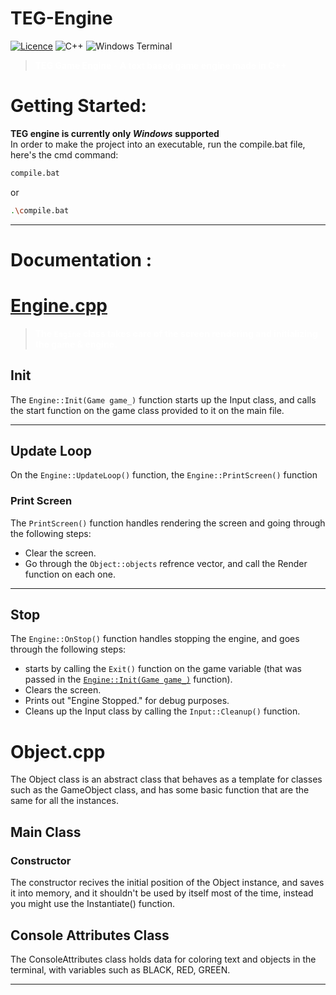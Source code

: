# TEG-Engine

[![Licence](https://img.shields.io/github/license/Ileriayo/markdown-badges?style=for-the-badge)](./LICENSE) ![C++](https://img.shields.io/badge/c++-%2300599C.svg?style=for-the-badge&logo=c%2B%2B&logoColor=white) ![Windows Terminal](https://img.shields.io/badge/Windows%20Terminal-%234D4D4D.svg?style=for-the-badge&logo=windows-terminal&logoColor=white)
> <span style="font-weight: bold; color: white;">TEG Game Engine - A text based game engine made in C++</span>
# Getting Started: 

**TEG engine is currently only *Windows* supported** </br>
In order to make the project into an executable, run the compile.bat file, here's the cmd command:
```bash
compile.bat
```
or 
```bash
.\compile.bat
```

---
# Documentation :
# [Engine.cpp](https://github.com/DanPeled/TEG-Engine/blob/main/Engine/Engine.cpp)
> <span style="font-weight: bold; color: white;">The `Engine` class takes care of the screen rendering and initializing the game & engine.</span>
## Init
The `Engine::Init(Game game_)` function starts up the Input class, and calls the start function on the game class provided to it on the main file.

---
## Update Loop
On the `Engine::UpdateLoop()` function, the `Engine::PrintScreen()` function

### Print Screen
The `PrintScreen()` function handles rendering the screen and going through the following steps:
- Clear the screen.
- Go through the `Object::objects` refrence vector, and call the Render function on each one.

---
## Stop
The `Engine::OnStop()` function handles stopping the engine, and goes through the following steps:
- starts by calling the `Exit()` function on the game variable (that was passed in the [`Engine::Init(Game game_)`](https://github.com/DanPeled/TEG-Engine/tree/main#init) function).
- Clears the screen.
- Prints out "Engine Stopped." for debug purposes.
- Cleans up the Input class by calling the `Input::Cleanup()` function.

# Object.cpp
The Object class is an abstract class that behaves as a template for classes such as the GameObject class, and has some basic function that are the same for all the instances.
## Main Class
### Constructor
The constructor recives the initial position of the Object instance, and saves it into memory, and it shouldn't be used by itself most of the time, instead you might use the Instantiate() function.
## Console Attributes Class
The ConsoleAttributes class holds data for coloring text and objects in the terminal, with variables such as BLACK, RED, GREEN.

---
